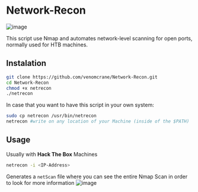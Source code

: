 # Network-Recon
![image](https://github.com/user-attachments/assets/b025b547-a108-4d7e-b9f3-12e19ade02d8)

This script use Nmap and automates network-level scanning for open ports, normally used for HTB machines.

## Instalation

```bash
git clone https://github.com/venomcrane/Network-Recon.git
cd Network-Recon
chmod +x netrecon
./netrecon 
```

In case that you want to have this script in your own system:
```bash
sudo cp netrecon /usr/bin/netrecon
netrecon #write on any location of your Machine (inside of the $PATH)
```

## Usage 
Usually with **Hack The Box** Machines

```bash
netrecon -i <IP-Address>
```
Generates a `netScan` file where you can see the entire Nmap Scan in order to look for more information
![image](https://github.com/user-attachments/assets/15d8e163-4d97-4020-9b0d-9f4f5f0ab123)




